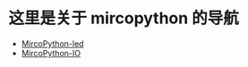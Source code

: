# 这里是关于 mircopython 的导航

- [MircoPython-led](https://github.com/aJantes/MircoPython-led)
- [MircoPython-IO](https://github.com/aJantes/MircoPython-IO)